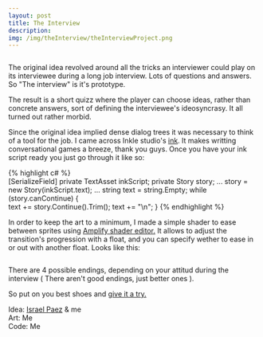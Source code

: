 ```yaml
---
layout: post
title: The Interview
description:
img: /img/theInterview/theInterviewProject.png
---
```


<div class="img_row">
	<img class="col three" src="{{ site.baseurl }}/img/theInterview/theInterviewLandscape.png" alt="" title="Header"/>
</div>

The original idea revolved around all the tricks an interviewer could play on its interviewee during a long job interview. Lots of questions and answers.
So "The interview" is it's prototype.<br>

The result is a short quizz where the player can choose ideas, rather than concrete answers, sort of defining the interviewee's ideosyncrasy.
It all turned out rather morbid.<br>

Since the original idea implied dense dialog trees it was necessary to think of a tool for the job. I came across Inkle studio's <a href="https://www.inklestudios.com/ink/" target="_blank">ink</a>. It makes writting conversational games a breeze, thank you guys.
Once you have your ink script ready you just go through it like so:

{% highlight c# %}  
[SerializeField] private TextAsset inkScript;
private Story story;
...
story = new Story(inkScript.text);
...
string text = string.Empty;
while (story.canContinue)
{            
    text += story.Continue().Trim();
    text += "\n";
}
{% endhighlight %}


In order to keep the art to a minimum, I made a simple shader to ease between sprites using <a href="http://amplify.pt/unity/amplify-shader-editor/" target="_blank">Amplify shader editor.</a> It allows to adjust the transition's progression with a float, and you can specify wether to ease in or out with another float.
Looks like this:

<div class="img_row">
	<img class="col three" src="{{ site.baseurl }}/img/theInterview/theInterviewShader.png" alt="" title="screenshot"/>
</div>

There are 4 possible endings, depending on your attitud during the interview ( There aren't good endings, just better ones ).

So put on you best shoes and <a href="{{ site.baseurl }}/webgl/theInterview/index.html" target="_blank">give it a try.</a>

<div class="credits">
Idea: <a href="https://paezpaez.com" target="_blank"> Israel Paez</a> & me<br>
Art: Me<br>
Code: Me<br>
</div>

